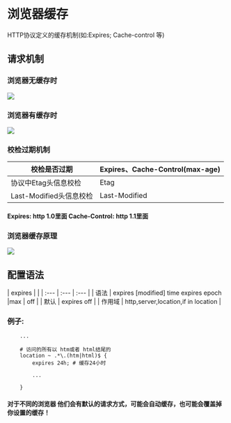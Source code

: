 # 浏览器缓存

HTTP协议定义的缓存机制\(如:Expires; Cache-control 等\)

## 请求机制

### 浏览器无缓存时

![](https://kingofzihua.oss-cn-shanghai.aliyuncs.com/blog/nginx/browser-cache-no.png)

### 浏览器有缓存时

![](https://kingofzihua.oss-cn-shanghai.aliyuncs.com/blog/nginx/browser-cache-has.png)

### 校检过期机制

| 校检是否过期 | Expires、Cache-Control\(max-age\) |
| --- | --- |
| 协议中Etag头信息校检 | Etag |
| Last-Modified头信息校检 | Last-Modified |

#### Expires: http 1.0里面     Cache-Control: http 1.1里面

### 浏览器缓存原理

![](https://kingofzihua.oss-cn-shanghai.aliyuncs.com/blog/nginx/861554-20160820111456437-1615310660.png)

## 配置语法

| expires |  |
| :--- | :--- | :--- |
| 语法 | expires \[modified\] time   expires epoch \|max \| off |
| 默认 | expires off |
| 作用域 | http,server,location,if in location |

### 例子:

```text
    ...

    # 访问的所有以 htm或者 html结尾的
    location ~ .*\.(htm|html)$ {
        expires 24h; # 缓存24小时

        ...

    }
```

#### 对于不同的浏览器 他们会有默认的请求方式，可能会自动缓存，也可能会覆盖掉你设置的缓存！

